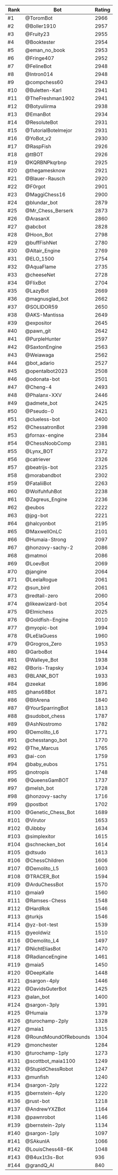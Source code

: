Rank|Bot|Rating
---|---|---
#1|@ToromBot|2966
#2|@Boller1910|2957
#3|@Fruity23|2955
#4|@Booktester|2954
#5|@eman_no_book|2953
#6|@Fringe407|2952
#7|@FelineBot|2948
#8|@Intron014|2948
#9|@compchess60|2943
#10|@Buletten-Karl|2941
#11|@TheFreshman1902|2941
#12|@Botyuliirma|2938
#13|@EmanBot|2934
#14|@ResoluteBot|2931
#15|@TutorialBotelmejor|2931
#16|@YoBot_v2|2930
#17|@RaspFish|2926
#18|@ttBOT|2926
#19|@KQRBNPkqrbnp|2925
#20|@thegamesknow|2921
#21|@Blauer-Rausch|2920
#22|@F0rgot|2901
#23|@MaggiChess16|2900
#24|@blundar_bot|2879
#25|@Mr_Chess_Berserk|2873
#26|@ArasanX|2860
#27|@abcbot|2828
#28|@Hoon_Bot|2798
#29|@buffFishNet|2780
#30|@Altair_Engine|2769
#31|@ELO_1500|2754
#32|@AquaFlame|2735
#33|@cheeseNet|2728
#34|@FlixBot|2704
#35|@LazyBot|2669
#36|@magnusglad_bot|2662
#37|@SOLIDOR59|2650
#38|@AKS-Mantissa|2649
#39|@expositor|2645
#40|@pawn_git|2642
#41|@PurpleHunter|2597
#42|@SaxtonEngine|2563
#43|@Weiawaga|2562
#44|@bot_adario|2527
#45|@opentalbot2023|2508
#46|@odonata-bot|2501
#47|@Cheng-4|2493
#48|@Phalanx-XXV|2446
#49|@admete_bot|2425
#50|@Pseudo-0|2421
#51|@clueless-bot|2400
#52|@ChessatronBot|2398
#53|@fornax-engine|2384
#54|@ChessNoobComp|2381
#55|@Lynx_BOT|2372
#56|@catriever|2326
#57|@beatrijs-bot|2325
#58|@morabandbot|2302
#59|@FataliiBot|2263
#60|@WolfuhfuhBot|2238
#61|@Zagreus_Engine|2236
#62|@eubos|2222
#63|@jpg-bot|2221
#64|@halcyonbot|2195
#65|@MaxwellOnLC|2101
#66|@Humaia-Strong|2097
#67|@honzovy-sachy-2|2086
#68|@matmoi|2086
#69|@LoevBot|2069
#70|@jangine|2064
#71|@LeelaRogue|2061
#72|@sun_bird|2061
#73|@redtail-zero|2060
#74|@likeawizard-bot|2054
#75|@Elmichess|2025
#76|@Goldfish-Engine|2010
#77|@myopic-bot|1994
#78|@LeElaGuess|1960
#79|@Grogros_Zero|1953
#80|@GarboBot|1944
#81|@Walleye_Bot|1938
#82|@Boris-Trapsky|1934
#83|@BLANK_BOT|1933
#84|@zeekat|1896
#85|@hans68Bot|1871
#86|@BitArena|1840
#87|@YourSparringBot|1813
#88|@sudobot_chess|1787
#89|@AshNostromo|1782
#90|@Demolito_L6|1771
#91|@chesstango_bot|1770
#92|@The_Marcus|1765
#93|@ai-con|1759
#94|@baby_eubos|1751
#95|@notropis|1748
#96|@QueensGamBOT|1737
#97|@melsh_bot|1728
#98|@honzovy-sachy|1716
#99|@postbot|1702
#100|@Genetic_Chess_Bot|1689
#101|@Virutor|1653
#102|@Jibbby|1634
#103|@simplexitor|1615
#104|@schnecken_bot|1614
#105|@dtsudo|1613
#106|@ChessChildren|1606
#107|@Demolito_L5|1603
#108|@TRACER_Bot|1594
#109|@ArduChessBot|1570
#110|@maia9|1560
#111|@Ramses-Chess|1548
#112|@HardRok|1546
#113|@turkjs|1546
#114|@yz-bot-test|1539
#115|@yeoldwiz|1510
#116|@Demolito_L4|1497
#117|@NichtEliasBot|1470
#118|@RadianceEngine|1461
#119|@maia5|1450
#120|@DeepKalle|1448
#121|@sargon-4ply|1446
#122|@DavidsGuterBot|1425
#123|@alan_bot|1400
#124|@sargon-3ply|1391
#125|@Humaia|1379
#126|@turochamp-2ply|1328
#127|@maia1|1315
#128|@RoundMoundOfRebounds|1304
#129|@monchester|1284
#130|@turochamp-1ply|1273
#131|@scottbot_maia1100|1249
#132|@StupidChessRobot|1247
#133|@munfish|1240
#134|@sargon-2ply|1222
#135|@bernstein-4ply|1220
#136|@rust-bot|1218
#137|@AndrewYXZBot|1164
#138|@pawnrobot|1146
#139|@bernstein-2ply|1134
#140|@sargon-1ply|1097
#141|@SAkunIA|1066
#142|@LouisChess48-6K|1048
#143|@B4ux1t3s-Bot|936
#144|@grandQ_AI|840
